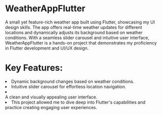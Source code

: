 # WeatherAppFlutter

A small yet feature-rich weather app built using Flutter, showcasing my UI design skills. The app offers real-time weather updates for different locations and dynamically adjusts its background based on weather conditions. With a seamless slider carousel and intuitive user interface, WeatherAppFlutter is a hands-on project that demonstrates my proficiency in Flutter development and UI/UX design.

# Key Features:

<li>Dynamic background changes based on weather conditions.</li>
<li>Intuitive slider carousel for effortless location navigation.</li>
<li></li>A clean and visually appealing user interface.</li>
<li>This project allowed me to dive deep into Flutter's capabilities and practice creating engaging user experiences.</li>
